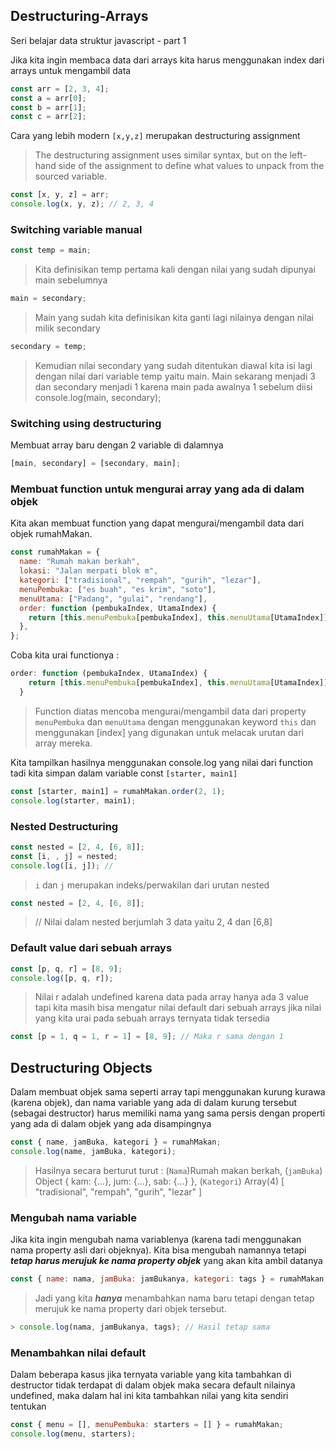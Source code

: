 ## Destructuring-Arrays

Seri belajar data struktur javascript - part 1

Jika kita ingin membaca data dari arrays kita harus menggunakan index dari arrays untuk mengambil data

```javascript
const arr = [2, 3, 4];
const a = arr[0];
const b = arr[1];
const c = arr[2];
```

Cara yang lebih modern
`[x,y,z]` merupakan destructuring assignment

> The destructuring assignment uses similar syntax, but on the left-hand side of the assignment to define what values to unpack from the sourced variable.

```javascript
const [x, y, z] = arr;
console.log(x, y, z); // 2, 3, 4
```

### Switching variable manual

```javascript
const temp = main;
```

> Kita definisikan temp pertama kali dengan nilai yang sudah dipunyai main sebelumnya

```javascript
main = secondary;
```

> Main yang sudah kita definisikan kita ganti lagi nilainya dengan nilai milik secondary

```javascript
secondary = temp;
```

> Kemudian nilai secondary yang sudah ditentukan diawal kita isi lagi dengan nilai dari variable temp yaitu main. Main sekarang menjadi 3 dan secondary menjadi 1 karena main pada awalnya 1 sebelum diisi
> console.log(main, secondary);

### Switching using destructuring

Membuat array baru dengan 2 variable di dalamnya

```javascript
[main, secondary] = [secondary, main];
```

### Membuat function untuk mengurai array yang ada di dalam objek

Kita akan membuat function yang dapat mengurai/mengambil data dari objek rumahMakan.

```javascript
const rumahMakan = {
  name: "Rumah makan berkah",
  lokasi: "Jalan merpati blok m",
  kategori: ["tradisional", "rempah", "gurih", "lezar"],
  menuPembuka: ["es buah", "es krim", "soto"],
  menuUtama: ["Padang", "gulai", "rendang"],
  order: function (pembukaIndex, UtamaIndex) {
    return [this.menuPembuka[pembukaIndex], this.menuUtama[UtamaIndex]];
  },
};
```

Coba kita urai functionya :

```javascript
order: function (pembukaIndex, UtamaIndex) {
    return [this.menuPembuka[pembukaIndex], this.menuUtama[UtamaIndex]];
  }
```

> Function diatas mencoba mengurai/mengambil data dari property `menuPembuka` dan `menuUtama` dengan menggunakan keyword `this` dan menggunakan [index] yang digunakan untuk melacak urutan dari array mereka.

Kita tampilkan hasilnya menggunakan console.log yang nilai dari function tadi kita simpan dalam variable const `[starter, main1]`

```javascript
const [starter, main1] = rumahMakan.order(2, 1);
console.log(starter, main1);
```

### Nested Destructuring

```javascript
const nested = [2, 4, [6, 8]];
const [i, , j] = nested;
console.log([i, j]); //
```

> `i` dan `j` merupakan indeks/perwakilan dari urutan nested

```javascript
const nested = [2, 4, [6, 8]];
```

> // Nilai dalam nested berjumlah 3 data yaitu 2, 4 dan [6,8]

### Default value dari sebuah arrays

```javascript
const [p, q, r] = [8, 9];
console.log([p, q, r]);
```

> Nilai r adalah undefined karena data pada array hanya ada 3 value
> tapi kita masih bisa mengatur nilai default dari sebuah arrays jika nilai yang kita urai pada sebuah arrays ternyata tidak tersedia

```javascript
const [p = 1, q = 1, r = 1] = [8, 9]; // Maka r sama dengan 1
```

## Destructuring Objects

Dalam membuat objek sama seperti array tapi menggunakan kurung kurawa (karena objek), dan nama variable yang ada di dalam kurung tersebut (sebagai destructor) harus memiliki nama yang sama persis dengan properti yang ada di dalam objek yang ada disampingnya

```javascript
const { name, jamBuka, kategori } = rumahMakan;
console.log(name, jamBuka, kategori);
```

> Hasilnya secara berturut turut : (`Nama`)Rumah makan berkah, (`jamBuka`) Object { kam: {…}, jum: {…}, sab: {…} }, (`Kategori`) Array(4) [ "tradisional", "rempah", "gurih", "lezar" ]

### Mengubah nama variable

Jika kita ingin mengubah nama variablenya (karena tadi menggunakan nama property asli dari objeknya).
Kita bisa mengubah namannya tetapi **_tetap harus merujuk ke nama property objek_** yang akan kita ambil datanya

```javascript
const { name: nama, jamBuka: jamBukanya, kategori: tags } = rumahMakan;
```

> Jadi yang kita **_hanya_** menambahkan nama baru tetapi dengan tetap merujuk ke nama property dari objek tersebut.

```javascript
> console.log(nama, jamBukanya, tags); // Hasil tetap sama
```

### Menambahkan nilai default

Dalam beberapa kasus jika ternyata variable yang kita tambahkan di destructor tidak terdapat di dalam objek maka secara default nilainya undefined, maka dalam hal ini kita tambahkan nilai yang kita sendiri tentukan

```javascript
const { menu = [], menuPembuka: starters = [] } = rumahMakan;
console.log(menu, starters);
```
